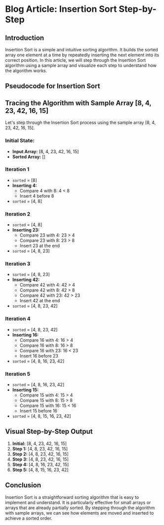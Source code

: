 # Blog Article: Insertion Sort Step-by-Step

## Introduction

Insertion Sort is a simple and intuitive sorting algorithm. It builds the sorted array one element at a time by repeatedly inserting the next element into its correct position. In this article, we will step through the Insertion Sort algorithm using a sample array and visualize each step to understand how the algorithm works.

## Pseudocode for Insertion Sort

## Tracing the Algorithm with Sample Array [8, 4, 23, 42, 16, 15]

Let's step through the Insertion Sort process using the sample array [8, 4, 23, 42, 16, 15].

### Initial State:

- **Input Array:** [8, 4, 23, 42, 16, 15]
- **Sorted Array:** []

### Iteration 1

- `sorted` = [8]
- **Inserting 4:**
  - Compare 4 with 8: 4 < 8
  - Insert 4 before 8
- `sorted` = [4, 8]

### Iteration 2

- `sorted` = [4, 8]
- **Inserting 23:**
  - Compare 23 with 4: 23 > 4
  - Compare 23 with 8: 23 > 8
  - Insert 23 at the end
- `sorted` = [4, 8, 23]

### Iteration 3

- `sorted` = [4, 8, 23]
- **Inserting 42:**
  - Compare 42 with 4: 42 > 4
  - Compare 42 with 8: 42 > 8
  - Compare 42 with 23: 42 > 23
  - Insert 42 at the end
- `sorted` = [4, 8, 23, 42]

### Iteration 4

- `sorted` = [4, 8, 23, 42]
- **Inserting 16:**
  - Compare 16 with 4: 16 > 4
  - Compare 16 with 8: 16 > 8
  - Compare 16 with 23: 16 < 23
  - Insert 16 before 23
- `sorted` = [4, 8, 16, 23, 42]

### Iteration 5

- `sorted` = [4, 8, 16, 23, 42]
- **Inserting 15:**
  - Compare 15 with 4: 15 > 4
  - Compare 15 with 8: 15 > 8
  - Compare 15 with 16: 15 < 16
  - Insert 15 before 16
- `sorted` = [4, 8, 15, 16, 23, 42]

## Visual Step-by-Step Output

1. **Initial:** [8, 4, 23, 42, 16, 15]
2. **Step 1:** [4, 8, 23, 42, 16, 15]
3. **Step 2:** [4, 8, 23, 42, 16, 15]
4. **Step 3:** [4, 8, 23, 42, 16, 15]
5. **Step 4:** [4, 8, 16, 23, 42, 15]
6. **Step 5:** [4, 8, 15, 16, 23, 42]

## Conclusion

Insertion Sort is a straightforward sorting algorithm that is easy to implement and understand. It is particularly effective for small arrays or arrays that are already partially sorted. By stepping through the algorithm with sample arrays, we can see how elements are moved and inserted to achieve a sorted order.
